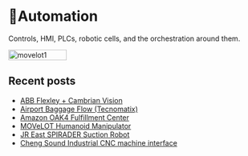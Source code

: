 # 🤖Automation
Controls, HMI, PLCs, robotic cells, and the orchestration around them.

<div style="display:flex;flex-wrap:wrap;gap:10px">
  <img src="/alvin-site/JPG_VID/PXL_20250509_025344016.jpg" alt="movelot1" width="48%">
</div>

## Recent posts
- [ABB Flexley + Cambrian Vision](abb-flexley-cambrian.md)
- [Airport Baggage Flow (Tecnomatix)](airport-baggage-tecnomatix.md)
- [Amazon OAK4 Fulfillment Center](oak4.md)
- [MOVeLOT Humanoid Manipulator](movelot.md)
- [JR East SPIRADER Suction Robot](spirader.md)
- [Cheng Sound Industrial CNC machine interface](chengsound.md)
